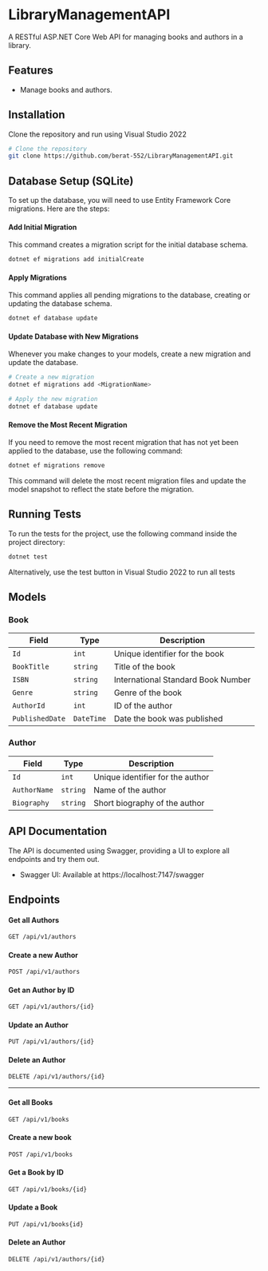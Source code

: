 # LibraryManagementAPI

A RESTful ASP.NET Core Web API for managing books and authors in a library.

## Features

- Manage books and authors.

## Installation

Clone the repository and run using Visual Studio 2022

```bash
# Clone the repository
git clone https://github.com/berat-552/LibraryManagementAPI.git
```

## Database Setup (SQLite)
To set up the database, you will need to use Entity Framework Core migrations. Here are the steps:

#### Add Initial Migration
This command creates a migration script for the initial database schema.
```bash
dotnet ef migrations add initialCreate
```

#### Apply Migrations
This command applies all pending migrations to the database, creating or updating the database schema.
```bash
dotnet ef database update
```

#### Update Database with New Migrations
Whenever you make changes to your models, create a new migration and update the database.
```bash
# Create a new migration
dotnet ef migrations add <MigrationName>

# Apply the new migration
dotnet ef database update
```

#### Remove the Most Recent Migration
If you need to remove the most recent migration that has not yet been applied to the database, use the following command:
```bash
dotnet ef migrations remove
```
This command will delete the most recent migration files and update the model snapshot to reflect the state before the migration.

#### 

## Running Tests
To run the tests for the project, use the following command inside the project directory:

```sh
dotnet test
```
Alternatively, use the test button in Visual Studio 2022 to run all tests

## Models

### Book
| Field           | Type       | Description                    |
|-----------------|------------|--------------------------------|
| `Id`            | `int`      | Unique identifier for the book |
| `BookTitle`         | `string`   | Title of the book              |
| `ISBN`          | `string`   | International Standard Book Number|
| `Genre`         | `string`   | Genre of the book              |
| `AuthorId`      | `int`      | ID of the author               |
| `PublishedDate` | `DateTime` | Date the book was published    |

### Author
| Field       | Type     | Description                        |
|-------------|----------|------------------------------------|
| `Id`        | `int`    | Unique identifier for the author   |
| `AuthorName`      | `string` | Name of the author                 |
| `Biography` | `string` | Short biography of the author      |

## API Documentation
The API is documented using Swagger, providing a UI to explore all endpoints and try them out.

- Swagger UI: Available at https://localhost:7147/swagger

## Endpoints

#### Get all Authors
```bash
GET /api/v1/authors
```

#### Create a new Author
```bash
POST /api/v1/authors
```

#### Get an Author by ID
```bash
GET /api/v1/authors/{id}
```

#### Update an Author
```bash
PUT /api/v1/authors/{id}
```

#### Delete an Author
```bash
DELETE /api/v1/authors/{id}
```
---

#### Get all Books
```bash
GET /api/v1/books
```

#### Create a new book
```bash
POST /api/v1/books
```

#### Get a Book by ID
```bash
GET /api/v1/books/{id}
```

#### Update a Book
```bash
PUT /api/v1/books{id}
```

#### Delete an Author
```bash
DELETE /api/v1/authors/{id}
```
